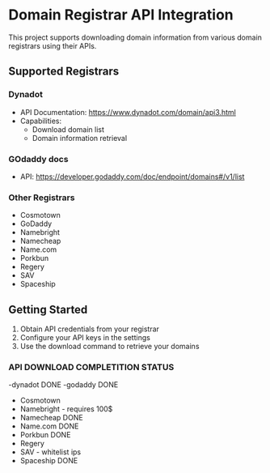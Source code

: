 # Domain Registrar API Integration

This project supports downloading domain information from various domain registrars using their APIs.

## Supported Registrars

### Dynadot
- API Documentation: https://www.dynadot.com/domain/api3.html
- Capabilities:
  - Download domain list
  - Domain information retrieval

### GOdaddy docs
- API: https://developer.godaddy.com/doc/endpoint/domains#/v1/list


### Other Registrars
- Cosmotown
- GoDaddy
- Namebright
- Namecheap
- Name.com
- Porkbun
- Regery
- SAV
- Spaceship

## Getting Started
1. Obtain API credentials from your registrar
2. Configure your API keys in the settings
3. Use the download command to retrieve your domains


### API DOWNLOAD COMPLETITION STATUS
 -dynadot DONE
 -godaddy DONE
- Cosmotown
- Namebright - requires 100$
- Namecheap DONE
- Name.com DONE
- Porkbun DONE
- Regery
- SAV - whitelist ips 
- Spaceship DONE
